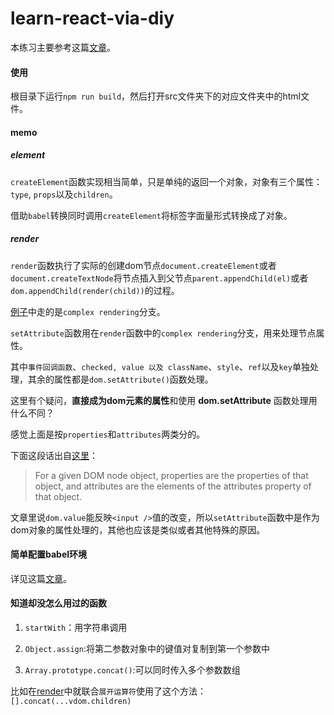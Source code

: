 # learn-react-via-diy

本练习主要参考这篇[文章](https://medium.com/@sweetpalma/gooact-react-in-160-lines-of-javascript-44e0742ad60f)。

#### 使用

根目录下运行`npm run build`，然后打开src文件夹下的对应文件夹中的html文件。

#### memo

##### element

`createElement`函数实现相当简单，只是单纯的返回一个对象，对象有三个属性：`type`, `props`以及`children`。

借助`babel`转换同时调用`createElement`将标签字面量形式转换成了对象。

##### render

`render`函数执行了实际的创建dom节点`document.createElement`或者`document.createTextNode`将节点插入到父节点`parent.appendChild(el)`或者`dom.appendChild(render(child))`的过程。

[例子](./src/render/render.js)中走的是`complex rendering`分支。

`setAttribute`函数用在`render`函数中的`complex rendering`分支，用来处理节点属性。

其中`事件回调函数`、`checked, value 以及 className`、`style`、`ref`以及`key`单独处理，其余的属性都是`dom.setAttribute()`函数处理。

这里有个疑问，**直接成为dom元素的属性**和使用 **dom.setAttribute** 函数处理用什么不同？

感觉上面是按`properties`和`attributes`两类分的。

下面这段话出自[这里](https://stackoverflow.com/questions/6003819/what-is-the-difference-between-properties-and-attributes-in-html)：

>For a given DOM node object, properties are the properties of that object, and attributes are the elements of the attributes property of that object.

文章里说`dom.value`能反映`<input />`值的改变，所以`setAttribute`函数中是作为dom对象的属性处理的，其他也应该是类似或者其他特殊的原因。

#### 简单配置babel环境

详见这篇[文章](https://itnext.io/lessons-learned-using-jsx-without-react-bbddb6c28561)。

#### 知道却没怎么用过的函数

1. `startWith`：用字符串调用

2. `Object.assign`:将第二参数对象中的键值对复制到第一个参数中

3. `Array.prototype.concat()`:可以同时传入多个参数数组

比如在[render](./src/render/render.js)中就联合`展开运算符`使用了这个方法：`[].concat(...vdom.children)`